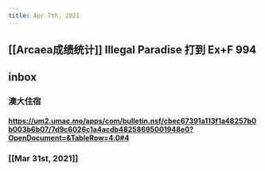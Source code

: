 ```yaml
---
title: Apr 7th, 2021
---
```


## [[Arcaea成绩统计]] Illegal Paradise 打到 Ex+F 994
## inbox
### 澳大住宿
#### https://um2.umac.mo/apps/com/bulletin.nsf/cbec67391a113f1a48257b0b003b6b07/7d9c6026c1a4acdb48258695001948e0?OpenDocument=&TableRow=4.0#4
### [[Mar 31st, 2021]]
###
